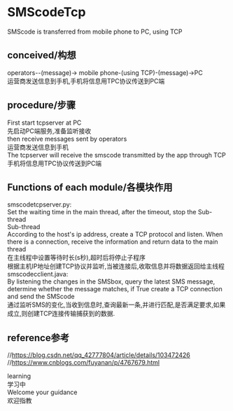 # SMScodeTcp
SMScode  is transferred from mobile phone to PC, using TCP

## conceived/构想
operators--(message)-> mobile phone-(using TCP)-(message)->PC   
运营商发送信息到手机,手机将信息用TPC协议传送到PC端  

## procedure/步骤
First start tcpserver at PC  
先启动PC端服务,准备监听接收  
then receive messages sent by operators  
运营商发送信息到手机  
The tcpserver will receive the smscode transmitted by the app through TCP  
手机将信息用TPC协议传送到PC端  

## Functions of each module/各模块作用
smscodetcpserver.py:  
Set the waiting time in the main thread, after the timeout, stop the Sub-thread  
Sub-thread  
According to the host's ip address, create a TCP protocol and listen. When there is a connection, receive the information and return data to the main thread  
在主线程中设置等待时长(s秒),超时后将停止子程序  
根据主机IP地址创建TCP协议并监听,当被连接后,收取信息并将数据返回给主线程  
smscodecclient.java:  
By listening the changes in the SMSbox, query the latest SMS message, determine whether the message matches, if True create a TCP connection and send the SMScode  
通过监听SMS的变化,当收到信息时,查询最新一条,并进行匹配,是否满足要求,如果成立,则创建TCP连接传输捕获到的数据.  

## reference参考
//https://blog.csdn.net/qq_42777804/article/details/103472426  
//https://www.cnblogs.com/fuyanan/p/4767679.html

learning  
学习中   
Welcome your guidance  
欢迎指教  
